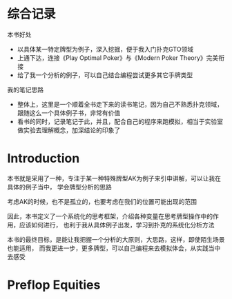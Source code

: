# 综合记录

本书好处
- 以具体某一特定牌型为例子，深入挖掘，便于我入门扑克GTO领域
- 上通下达，连接《Play Optimal Poker》与《Modern Poker Theory》完美衔接
- 给了我一个分析的例子，可以自己结合编程尝试更多其它手牌类型

我的笔记思路
- 整体上，这里是一个顺着全书走下来的读书笔记，因为自己不熟悉扑克领域，跟随这么一个具体例子书，非常有价值
- 看书的同时，记录笔记于此，并且，配合自己的程序来跑模拟，相当于实验室做实验去理解概念，加深结论的印象了

# Introduction

本书就是采用了一种，专注于某一种特殊牌型AK为例子来引申讲解，可以让我在具体的例子当中，
学会牌型分析的思路

考虑AK的时候，也不是孤立的，也要考虑在我们的位置可能出现的范围

因此，本书定义了一个系统化的思考框架，介绍各种变量在思考牌型操作中的作用，应该如何进行，
也利于我从具体例子出发，学习到扑克的系统化分析方法

本书的最终目标，是能让我把握一个分析的大原则，大思路，这样，即使陌生场景也能适用，
而我更进一步，更多牌型，可以自己编程来去模拟体会，从实践当中去感受

# Preflop Equities
